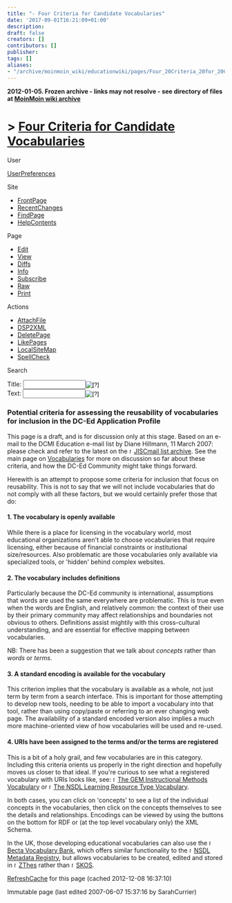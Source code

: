 ```yaml
---
title: "- Four Criteria for Candidate Vocabularies"
date: '2017-09-01T16:21:09+01:00'
description: 
draft: false
creators: []
contributors: []
publisher: 
tags: []
aliases:
- "/archive/moinmoin_wiki/educationwiki/pages/Four_20Criteria_20for_20Candidate_20Vocabularies.html"
---
```


**2012-01-05. Frozen archive - links may not resolve - see directory of files at [MoinMoin wiki archive](/moinmoin-wiki-archive/)**

# > [Four Criteria for Candidate Vocabularies](http://dublincore.org/educationwiki/Four_20Criteria_20for_20Candidate_20Vocabularies?action=fullsearch&value=Four+Criteria+for+Candidate+Vocabularies&literal=1&case=1&context=40 "Click here to do a full-text search for this title")

User

 [UserPreferences](http://dublincore.org/educationwiki/UserPreferences)
  

Site

- [FrontPage](http://dublincore.org/educationwiki/FrontPage)
- [RecentChanges](http://dublincore.org/educationwiki/RecentChanges)
- [FindPage](http://dublincore.org/educationwiki/FindPage)
- [HelpContents](http://dublincore.org/educationwiki/HelpContents)

Page

- [Edit](http://dublincore.org/educationwiki/Four_20Criteria_20for_20Candidate_20Vocabularies?action=edit "Edit")
- [View](http://dublincore.org/educationwiki/Four_20Criteria_20for_20Candidate_20Vocabularies "View")
- [Diffs](http://dublincore.org/educationwiki/Four_20Criteria_20for_20Candidate_20Vocabularies?action=diff "Diffs")
- [Info](http://dublincore.org/educationwiki/Four_20Criteria_20for_20Candidate_20Vocabularies?action=info "Info")
- [Subscribe](http://dublincore.org/educationwiki/Four_20Criteria_20for_20Candidate_20Vocabularies?action=subscribe "Subscribe")
- [Raw](http://dublincore.org/educationwiki/Four_20Criteria_20for_20Candidate_20Vocabularies?action=raw "Raw")
- [Print](http://dublincore.org/educationwiki/Four_20Criteria_20for_20Candidate_20Vocabularies?action=print "Print")

Actions

- [AttachFile](http://dublincore.org/educationwiki/Four_20Criteria_20for_20Candidate_20Vocabularies?action=AttachFile)
- [DSP2XML](http://dublincore.org/educationwiki/Four_20Criteria_20for_20Candidate_20Vocabularies?action=DSP2XML)
- [DeletePage](http://dublincore.org/educationwiki/Four_20Criteria_20for_20Candidate_20Vocabularies?action=DeletePage)
- [LikePages](http://dublincore.org/educationwiki/Four_20Criteria_20for_20Candidate_20Vocabularies?action=LikePages)
- [LocalSiteMap](http://dublincore.org/educationwiki/Four_20Criteria_20for_20Candidate_20Vocabularies?action=LocalSiteMap)
- [SpellCheck](http://dublincore.org/educationwiki/Four_20Criteria_20for_20Candidate_20Vocabularies?action=SpellCheck)

Search

<form method="POST" action="/educationwiki/Four_20Criteria_20for_20Candidate_20Vocabularies">
<p>
<input name="action" value="inlinesearch" type="hidden">
<input name="context" value="40" type="hidden">
Title: <input name="text_title" size="15" maxlength="50" type="text"><input src="Four_20Criteria_20for_20Candidate_20Vocabularies_files/moin-search.png" name="button_title" alt="[?]" type="image"><br>Text: <input name="text_full" size="15" maxlength="50" type="text"><input src="Four_20Criteria_20for_20Candidate_20Vocabularies_files/moin-search.png" name="button_full" alt="[?]" type="image">
</p>
</form>

### Potential criteria for assessing the reusability of vocabularies for inclusion in the DC-Ed Application Profile

This page is a draft, and is for discussion only at this stage. Based on an e-mail to the DCMI Education e-mail list by Diane Hillmann, 11 March 2007: please check and refer to the latest on the [<img src="Four_20Criteria_20for_20Candidate_20Vocabularies_files/moin-www.png" alt="[WWW]" height="11" width="11">JISCmail list archive](http://www.jiscmail.ac.uk/list/DC-Education). See the main page on [Vocabularies](http://dublincore.org/educationwiki/Vocabularies) for more on discussion so far about these criteria, and how the DC-Ed Community might take things forward.

Herewith is an attempt to propose some criteria for inclusion that focus on reusability. This is not to say that we will not include vocabularies that do not comply with all these factors, but we would certainly prefer those that do:

#### 1. The vocabulary is openly available

While there is a place for licensing in the vocabulary world, most educational organizations aren't able to choose vocabularies that require licensing, either because of financial constraints or institutional size/resources. Also problematic are those vocabularies only available via specialized tools, or 'hidden' behind complex websites.

#### 2. The vocabulary includes definitions

Particularly because the DC-Ed community is international, assumptions that words are used the same everywhere are problematic. This is true even when the words are English, and relatively common: the context of their use by their primary community may affect relationships and boundaries not obvious to others. Definitions assist mightily with this cross-cultural understanding, and are essential for effective mapping between vocabularies.

NB: There has been a suggestion that we talk about _concepts_ rather than _words_ or _terms_.

#### 3. A standard encoding is available for the vocabulary

This criterion implies that the vocabulary is available as a whole, not just term by term from a search interface. This is important for those attempting to develop new tools, needing to be able to import a vocabulary into that tool, rather than using copy/paste or referring to an ever changing web page. The availability of a standard encoded version also implies a much more machine-oriented view of how vocabularies will be used and re-used.

#### 4. URIs have been assigned to the terms and/or the terms are registered

This is a bit of a holy grail, and few vocabularies are in this category. Including this criteria orients us properly in the right direction and hopefully moves us closer to that ideal. If you're curious to see what a registered vocabulary with URIs looks like, see: [<img src="Four_20Criteria_20for_20Candidate_20Vocabularies_files/moin-www.png" alt="[WWW]" height="11" width="11">The GEM Instructional Methods Vocabulary](http://metadataregistry.org/vocabulary/show/id/24.html) or [<img src="Four_20Criteria_20for_20Candidate_20Vocabularies_files/moin-www.png" alt="[WWW]" height="11" width="11">The NSDL Learning Resource Type Vocabulary](http://metadataregistry.org/vocabulary/show/id/11.html).

In both cases, you can click on 'concepts' to see a list of the individual concepts in the vocabularies, then click on the concepts themselves to see the details and relationships. Encodings can be viewed by using the buttons on the bottom for RDF or (at the top level vocabulary only) the XML Schema.

In the UK, those developing educational vocabularies can also use the [<img src="Four_20Criteria_20for_20Candidate_20Vocabularies_files/moin-www.png" alt="[WWW]" height="11" width="11">Becta Vocabulary Bank](http://becta.org.uk/vocab/), which offers similar functionality to the [<img src="Four_20Criteria_20for_20Candidate_20Vocabularies_files/moin-www.png" alt="[WWW]" height="11" width="11">NSDL Metadata Registry](http://metadataregistry.org/), but allows vocabularies to be created, edited and stored in [<img src="Four_20Criteria_20for_20Candidate_20Vocabularies_files/moin-www.png" alt="[WWW]" height="11" width="11">ZThes](http://zthes.z3950.org/) rather than [<img src="Four_20Criteria_20for_20Candidate_20Vocabularies_files/moin-www.png" alt="[WWW]" height="11" width="11">SKOS](http://www.w3.org/2004/02/skos/).

 [RefreshCache](http://dublincore.org/educationwiki/Four_20Criteria_20for_20Candidate_20Vocabularies?action=refresh&arena=Page.py&key=Four_20Criteria_20for_20Candidate_20Vocabularies.text_html) for this page (cached 2012-12-08 16:37:10)  

Immutable page (last edited 2007-06-07 15:37:16 by SarahCurrier)

